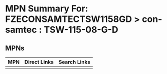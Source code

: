 



# MPN Summary For: FZECONSAMTECTSW1158GD > con-samtec : TSW-115-08-G-D

## MPNs
  

|MPN|Direct Links|Search Links|
| :--- | :--- | :--- |
||||
